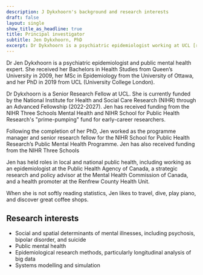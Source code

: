 ```yaml
---
description: J Dykxhoorn's background and research interests
draft: false
layout: single
show_title_as_headline: true
title: Principal investigator
subtitle: Jen Dykxhoorn, PhD
excerpt: Dr Dykxhoorn is a psychiatric epidemiologist working at UCL [read more...]
---
```



Dr Jen Dykxhoorn is a psychiatric epidemiologist and public mental health expert. She received her Bachelors in Health Studies from Queen’s University in 2009, her MSc in Epidemiology from the University of Ottawa, and her PhD in 2019 from UCL (University College London).

Dr Dykxhoorn is a Senior Research Fellow at UCL. She is currently funded by the National Institute for Health and Social Care Research (NIHR) through an Advanced Fellowship (2022-2027). Jen has received funding from the NIHR Three Schools Mental Health and NIHR School for Public Health Research's "prime-pumping" fund for early-career researchers. 

Following the completion of her PhD, Jen worked as the programme manager and senior research fellow for the NIHR School for Public Health Research’s Public Mental Health Programme. Jen has also received funding from the NIHR Three Schools 

Jen has held roles in local and national public health, including working as an epidemiologist at the Public Health Agency of Canada, a strategic research and policy advisor at the Mental Health Commission of Canada, and a health promoter at the Renfrew County Health Unit.

When she is not softly reading statistics, Jen likes to travel, dive, play piano, and discover great coffee shops.


## Research interests
+ Social and spatial determinants of mental illnesses, including psychosis, bipolar disorder, and suicide
+ Public mental health  
+ Epidemiological research methods, particularly longitudinal analysis of big data
+ Systems modelling and simulation
